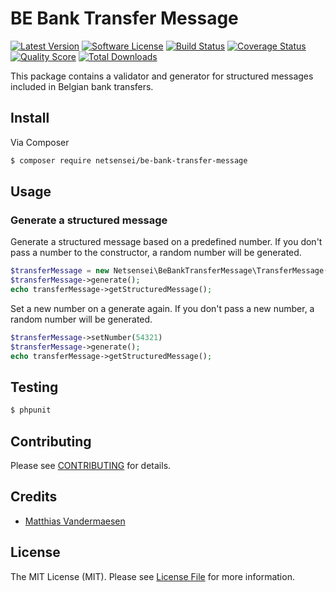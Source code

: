 # BE Bank Transfer Message

[![Latest Version](https://img.shields.io/github/release/netsensei/be-bank-transfer-message.svg?style=flat-square)](https://github.com/netsensei/be-bank-transfer-message/releases)
[![Software License](https://img.shields.io/badge/license-MIT-brightgreen.svg?style=flat-square)](LICENSE.md)
[![Build Status](https://img.shields.io/travis/netsensei/be-bank-transfer-message/master.svg?style=flat-square)](https://travis-ci.org/netsensei/be-bank-transfer-message)
[![Coverage Status](https://img.shields.io/scrutinizer/coverage/g/thephpleague/:package_name.svg?style=flat-square)](https://scrutinizer-ci.com/g/thephpleague/:package_name/code-structure)
[![Quality Score](https://img.shields.io/scrutinizer/g/thephpleague/:package_name.svg?style=flat-square)](https://scrutinizer-ci.com/g/thephpleague/:package_name)
[![Total Downloads](https://img.shields.io/packagist/dt/netsensei/be-bank-transfer-message.svg?style=flat-square)](https://packagist.org/packages/netsensei/be-bank-transfer-message)

This package contains a validator and generator for structured messages included in Belgian bank transfers.

## Install

Via Composer

``` bash
$ composer require netsensei/be-bank-transfer-message
```

## Usage

### Generate a structured message

Generate a structured message based on a predefined number. If you don't pass a number to the constructor, a random number will be generated.

``` php
$transferMessage = new Netsensei\BeBankTransferMessage\TransferMessage(12345);
$transferMessage->generate();
echo transferMessage->getStructuredMessage();
```

Set a new number on a generate again. If you don't pass a new number, a random number will be generated.

``` php
$transferMessage->setNumber(54321)
$transferMessage->generate();
echo transferMessage->getStructuredMessage();
```

## Testing

``` bash
$ phpunit
```

## Contributing

Please see [CONTRIBUTING](https://github.com/thephpleague/:package_name/blob/master/CONTRIBUTING.md) for details.

## Credits

- [Matthias Vandermaesen](https://github.com/netsensei)

## License

The MIT License (MIT). Please see [License File](LICENSE.md) for more information.
